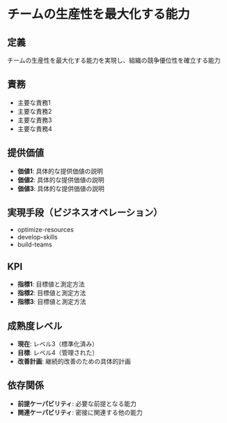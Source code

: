 # チームの生産性を最大化する能力

## 定義
チームの生産性を最大化する能力を実現し、組織の競争優位性を確立する能力

## 責務
- 主要な責務1
- 主要な責務2
- 主要な責務3
- 主要な責務4

## 提供価値
- **価値1**: 具体的な提供価値の説明
- **価値2**: 具体的な提供価値の説明
- **価値3**: 具体的な提供価値の説明

## 実現手段（ビジネスオペレーション）
- optimize-resources
- develop-skills
- build-teams

## KPI
- **指標1**: 目標値と測定方法
- **指標2**: 目標値と測定方法
- **指標3**: 目標値と測定方法

## 成熟度レベル
- **現在**: レベル3（標準化済み）
- **目標**: レベル4（管理された）
- **改善計画**: 継続的改善のための具体的計画

## 依存関係
- **前提ケーパビリティ**: 必要な前提となる能力
- **関連ケーパビリティ**: 密接に関連する他の能力

